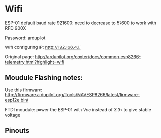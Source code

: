 # Wifi

ESP-01 default baud rate 921600: 
need to decrease to 57600 to work with RFD 900X

Password: ardupilot

Wifi configuring IP: http://192.168.4.1/

Original page: http://ardupilot.org/copter/docs/common-esp8266-telemetry.html?highlight=wifi

## Moudule Flashing notes: 
Use this firmware: http://firmware.ardupilot.org/Tools/MAVESP8266/latest/firmware-esp12e.bin\

FTDI moudule: power the ESP-01 with *Vcc* instead of *3.3v* to give stable voltage

## Pinouts



